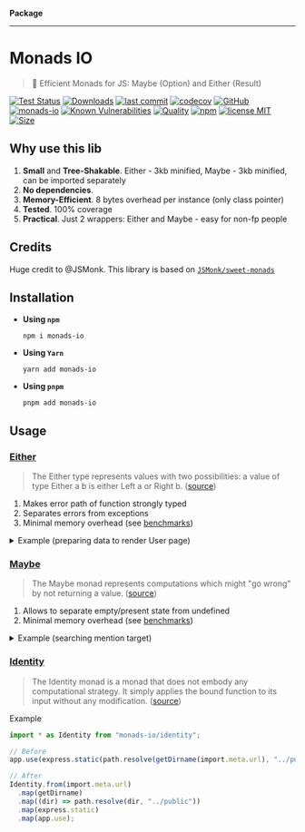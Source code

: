 **Package**

***

# Monads IO

> 🚀 Efficient Monads for JS: Maybe (Option) and Either (Result)

[![Test Status](https://github.com/AlexXanderGrib/monads-io/actions/workflows/test.yml/badge.svg)](https://github.com/AlexXanderGrib/monads-io)
[![Downloads](https://img.shields.io/npm/dt/monads-io.svg)](https://npmjs.com/package/monads-io)
[![last commit](https://img.shields.io/github/last-commit/AlexXanderGrib/monads-io.svg)](https://github.com/AlexXanderGrib/monads-io)
[![codecov](https://img.shields.io/codecov/c/github/AlexXanderGrib/monads-io/main.svg)](https://codecov.io/gh/AlexXanderGrib/monads-io)
[![GitHub](https://img.shields.io/github/stars/AlexXanderGrib/monads-io.svg)](https://github.com/AlexXanderGrib/monads-io)
[![monads-io](https://snyk.io/advisor/npm-package/monads-io/badge.svg)](https://snyk.io/advisor/npm-package/monads-io)
[![Known Vulnerabilities](https://snyk.io/test/npm/monads-io/badge.svg)](https://snyk.io/test/npm/monads-io)
[![Quality](https://img.shields.io/npms-io/quality-score/monads-io.svg?label=quality%20%28npms.io%29&)](https://npms.io/search?q=monads-io)
[![npm](https://img.shields.io/npm/v/monads-io.svg)](https://npmjs.com/package/monads-io)
[![license MIT](https://img.shields.io/npm/l/monads-io.svg)](https://github.com/AlexXanderGrib/monads-io/blob/main/LICENSE.txt)
[![Size](https://img.shields.io/bundlephobia/minzip/monads-io)](https://bundlephobia.com/package/monads-io)

## Why use this lib

1. **Small** and **Tree-Shakable**. Either - 3kb minified, Maybe - 3kb minified, can be imported separately
2. **No dependencies**.
3. **Memory-Efficient**. 8 bytes overhead per instance (only class pointer)
4. **Tested**. 100% coverage
5. **Practical**. Just 2 wrappers: Either and Maybe - easy for non-fp people

## Credits

Huge credit to @JSMonk. This library is based on [`JSMonk/sweet-monads`](https://github.com/JSMonk/sweet-monads)

## Installation

- **Using `npm`**
  ```shell
  npm i monads-io
  ```
- **Using `Yarn`**
  ```shell
  yarn add monads-io
  ```
- **Using `pnpm`**
  ```shell
  pnpm add monads-io
  ```

## Usage

### [Either](./docs/api/modules/either.md)

> The Either type represents values with two possibilities: a value of type Either a b is either Left a or Right b.
> ([source](https://hackage.haskell.org/package/category-extras-0.52.0/docs/Control-Monad-Either.html))

1. Makes error path of function strongly typed
2. Separates errors from exceptions
3. Minimal memory overhead (see [benchmarks](_media/benchmarks))

<details>
  <summary>Example (preparing data to render User page)</summary>

```typescript
import {
  Either,
  fromPromise,
  fromTryAsync,
  left,
  mergeInOne,
  right
} from "monads-io/either";

class NetworkError extends Error {}
class HttpError extends Error {}
class JsonParsingError extends Error {}
class NotFoundError extends Error {}

type FetchError = NetworkError | HttpError | JsonParsingError;

type ID = string;
type User = { id: ID; username: string; name: string /* ... */ };
type Post = { id: ID; userId: User["id"]; body: string /* ... */ };

async function getJson<T>(url: string): Promise<Either<FetchError, T>> {
  const response = await fromPromise(
    fetch(`https://jsonplaceholder.typicode.com/${url}`),
    (cause) => new NetworkError("Unable to connect", { cause })
  );

  const okResponse = response.chain((response) => {
    if (response.ok) return right(response);

    return left(
      new HttpError(
        `Response status is ${response.status} ${response.statusText}`,
        { cause: response }
      )
    );
  });

  const json = await okResponse.asyncChain((response) => {
    return fromTryAsync(
      async () => (await response.json()) as T,
      (cause) => new JsonParsingError("Unable to parse JSON", { cause })
    );
  });

  return json;
}

async function getUserByUsername(username: string) {
  const users = await getJson<User[]>(`/users?username=${username}`);

  return users.chain((users) => {
    const user = users[0];

    if (!user) {
      return left(new NotFoundError(`User not found`, { cause: { username } }));
    }

    return right(user);
  });
}

const getPosts = (userId: string) =>
  getJson<Post[]>(`/posts?ownerId=${userId}`);

class PageLoadError extends Error {
  /* ... */

  constructor(public returnStatus: number, message: string, cause?: unknown) {
    super(message, { cause });
  }
}

async function getUserPageData(username: string) {
  const user = await getUserByUsername(username);
  const posts = await user.asyncChain((user) => getPosts(user.id));

  return mergeInOne([user, posts])
    .map(([user, posts]) => ({ user, posts }))
    .mapLeft((error) => {
      if (error instanceof NotFoundError) {
        return new PageLoadError(404, "User not found", error);
      }

      // error: FetchError
      console.log("Error fetching data for User Page", error);
      return new PageLoadError(500, "Internal server error", error);
    });
}
```

</details>

### [Maybe](./docs/api/modules/maybe.md)

> The Maybe monad represents computations which might "go wrong" by not returning a value.
> ([source](https://en.wikibooks.org/wiki/Haskell/Understanding_monads/Maybe))

1. Allows to separate empty/present state from undefined
2. Minimal memory overhead (see [benchmarks](_media/benchmarks))

<details>
  <summary>Example (searching mention target)</summary>

```typescript
// Real world example
// This maybe is not tree-shakable. Used in NodeJS code
import * as Maybe from "monads-io/maybe";

export async function getTargets(
api: TelegramAPI,
tokens: formattedText,
{ mentionLimit = 1, message = undefined as message | undefined } = {}
): Promise<Map<number, chat | undefined>> {
const mentions = getMentions(tokens).slice(0, mentionLimit);

const targets = new Map<number, chat | undefined>();
let replyTarget: [number, chat | undefined] | undefined;
const { messagesService, chatsService } = getServices(api);

...

// 1. Get message
// 2. Get message reply id (0 = no reply)
// 3. Get reply message by message id
// 4. Get reply message sender
// 5. Get his/her profile
// 6. Set local variable to profile

const reply = await Maybe.fromNullable(message)
  .filter((message) => message.reply_to_message_id !== 0)
  .asyncChain((message) =>
    messagesService.getReply(message.chat_id, message.id)
  );

const sender = await reply
  .map(MemberId.fromMessage)
  .tap(({ memberId }) => {
    replyTarget = [memberId, undefined];
  })
  .asyncChain(({ memberId }) => chatsService.getById(memberId));

sender.tap((sender) => {
  replyTarget = [sender.id, sender];
});

...

return replyTarget ? new Map([replyTarget, ...targets]) : targets;
}

```

</details>

### [Identity](./docs/api/modules/identity.md)

> The Identity monad is a monad that does not embody any computational strategy. It simply applies the bound function to its input without any modification.
> ([source](https://blog.ploeh.dk/2022/05/16/the-identity-monad/))

Example

```typescript
import * as Identity from "monads-io/identity";

// Before
app.use(express.static(path.resolve(getDirname(import.meta.url), "../public")));

// After
Identity.from(import.meta.url)
  .map(getDirname)
  .map((dir) => path.resolve(dir, "../public"))
  .map(express.static)
  .map(app.use);
```
